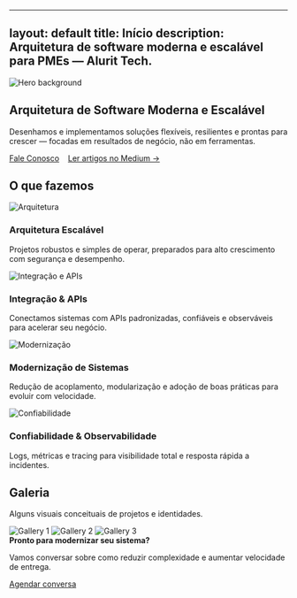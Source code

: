 
---
layout: default
title: Início
description: Arquitetura de software moderna e escalável para PMEs — Alurit Tech.
---

<section class="hero">
  <img class="bg" src="{{ site.baseurl }}/assets/img/hero-art.svg" alt="Hero background">
  <div class="inner">
    <h1>Arquitetura de Software Moderna e Escalável</h1>
    <p>Desenhamos e implementamos soluções flexíveis, resilientes e prontas para crescer — focadas em resultados de negócio, não em ferramentas.</p>
    <div>
      <a class="cta" href="{{ site.baseurl }}/contato/">Fale Conosco</a>
      <a style="margin-left:12px" href="https://medium.com/@tirula" target="_blank" rel="noopener">Ler artigos no Medium →</a>
    </div>
  </div>
</section>

<section class="section">
  <h2>O que fazemos</h2>
  <div class="grid">
    <div class="card">
      <img src="{{ site.baseurl }}/assets/img/services-1.svg" alt="Arquitetura">
      <h3>Arquitetura Escalável</h3>
      <p>Projetos robustos e simples de operar, preparados para alto crescimento com segurança e desempenho.</p>
    </div>
    <div class="card">
      <img src="{{ site.baseurl }}/assets/img/services-2.svg" alt="Integração e APIs">
      <h3>Integração & APIs</h3>
      <p>Conectamos sistemas com APIs padronizadas, confiáveis e observáveis para acelerar seu negócio.</p>
    </div>
    <div class="card">
      <img src="{{ site.baseurl }}/assets/img/services-3.svg" alt="Modernização">
      <h3>Modernização de Sistemas</h3>
      <p>Redução de acoplamento, modularização e adoção de boas práticas para evoluir com velocidade.</p>
    </div>
    <div class="card">
      <img src="{{ site.baseurl }}/assets/img/services-4.svg" alt="Confiabilidade">
      <h3>Confiabilidade & Observabilidade</h3>
      <p>Logs, métricas e tracing para visibilidade total e resposta rápida a incidentes.</p>
    </div>
  </div>
</section>

<section class="section">
  <h2>Galeria</h2>
  <p class="muted">Alguns visuais conceituais de projetos e identidades.</p>
  <div class="gallery">
    <img src="{{ site.baseurl }}/assets/img/gallery-1.svg" alt="Gallery 1">
    <img src="{{ site.baseurl }}/assets/img/gallery-2.svg" alt="Gallery 2">
    <img src="{{ site.baseurl }}/assets/img/gallery-3.svg" alt="Gallery 3">
  </div>
</section>

<section class="banner">
  <strong>Pronto para modernizar seu sistema?</strong>
  <p class="muted">Vamos conversar sobre como reduzir complexidade e aumentar velocidade de entrega.</p>
  <a class="cta" href="{{ site.baseurl }}/contato/">Agendar conversa</a>
</section>
